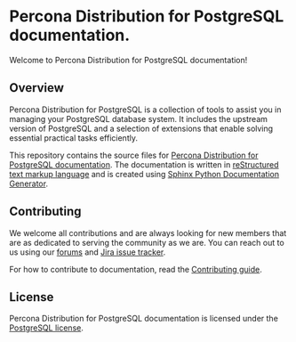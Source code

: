 # Percona Distribution for PostgreSQL documentation.

Welcome to Percona Distribution for PostgreSQL documentation!

## Overview

Percona Distribution for PostgreSQL is a collection of tools to assist you in managing your PostgreSQL database system. It includes the upstream version of PostgreSQL and a selection of extensions that enable solving essential practical tasks efficiently.
 
This repository contains the source files for [Percona Distribution for PostgreSQL documentation](https://www.percona.com/doc/postgresql/12/index.html). The documentation is written in [reStructured text markup language](https://docutils.sourceforge.io/rst.html) and is created using [Sphinx Python Documentation Generator](https://www.sphinx-doc.org/en/master/). 

## Contributing

We welcome all contributions and are always looking for new members that are as dedicated to serving the community as we are. You can reach out to us using our [forums](https://forums.percona.com/c/postgresql/25) and [Jira issue tracker](https://jira.percona.com/projects/DISTPG/issues/DISTPG-16?filter=allopenissues). 

For how to contribute to documentation, read the [Contributing guide](https://github.com/percona/postgresql-docs/blob/12/CONTRIBUTING.md).

## License

Percona Distribution for PostgreSQL documentation is licensed under the [PostgreSQL license](https://opensource.org/licenses/postgresql).